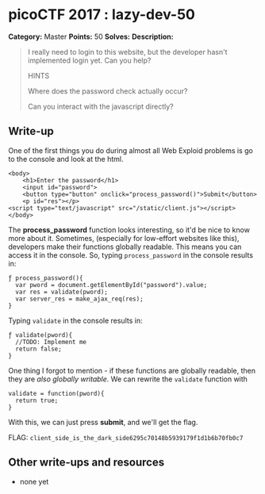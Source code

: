 # picoCTF 2017 : lazy-dev-50

**Category:** Master
**Points:** 50
**Solves:** 
**Description:**

> I really need to login to this website, but the developer hasn't implemented login yet. Can you help?
> 
> 
>  HINTS
> 
> Where does the password check actually occur?
> 
> Can you interact with the javascript directly?


## Write-up

One of the first things you do during almost all Web Exploid problems is go to the console and look at the html.

```
<body>
    <h1>Enter the password</h1>
    <input id="password">
    <button type="button" onclick="process_password()">Submit</button>
    <p id="res"></p>
<script type="text/javascript" src="/static/client.js"></script>
</body>
```

The **process_password** function looks interesting, so it'd be nice to know more about it. Sometimes, (especially for low-effort websites like this), developers make their functions globally readable. This means you can access it in the console. So, typing ```process_password``` in the console results in:


```
ƒ process_password(){
  var pword = document.getElementById("password").value;
  var res = validate(pword);
  var server_res = make_ajax_req(res);
}
```

Typing ```validate``` in the console results in:

```
ƒ validate(pword){
  //TODO: Implement me
  return false;
}
```

One thing I forgot to mention - if these functions are globally readable, then they are *also globally writable*. We can rewrite the ```validate``` function with

```
validate = function(pword){
  return true;
}
```

With this, we can just press **submit**, and we'll get the flag.

FLAG: ```client_side_is_the_dark_side6295c70148b5939179f1d1b6b70fb0c7```

## Other write-ups and resources

* none yet
